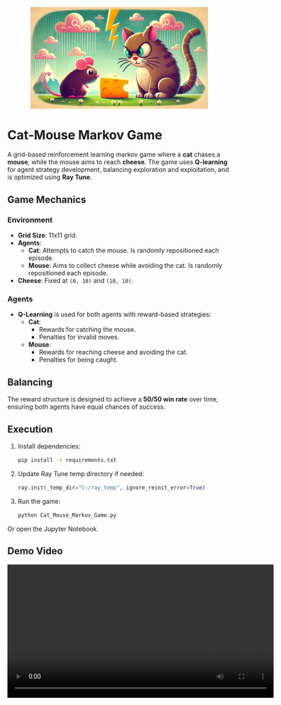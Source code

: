 <p align="center">
  <img src="assets/thumbnail.webp" width="400x" />
</p>

# Cat-Mouse Markov Game

A grid-based reinforcement learning markov game where a **cat** chases a **mouse**, while the mouse aims to reach **cheese**. The game uses **Q-learning** for agent strategy development, balancing exploration and exploitation, and is optimized using **Ray Tune**.

## Game Mechanics

### Environment
- **Grid Size**: 11x11 grid.
- **Agents**:
  - **Cat**: Attempts to catch the mouse. Is randomly repositioned each episode.
  - **Mouse**: Aims to collect cheese while avoiding the cat. Is randomly repositioned each episode.
- **Cheese**: Fixed at `(0, 10)` and `(10, 10)`.

### Agents
- **Q-Learning** is used for both agents with reward-based strategies:
  - **Cat**:
    - Rewards for catching the mouse.
    - Penalties for invalid moves.
  - **Mouse**:
    - Rewards for reaching cheese and avoiding the cat.
    - Penalties for being caught.

## Balancing
The reward structure is designed to achieve a **50/50 win rate** over time, ensuring both agents have equal chances of success.

## Execution
1. Install dependencies:
   ```bash
   pip install -r requirements.txt
   ```
2. Update Ray Tune temp directory if needed:
   ```python
   ray.init(_temp_dir="C:/ray_temp", ignore_reinit_error=True)
   ```
3. Run the game:
   ```bash
   python Cat_Mouse_Markov_Game.py
   ```
Or open the Jupyter Notebook.

## Demo Video

<p align="center">
    <video width="600" controls>
    <source src="https://rawcdn.githack.com/Stinktopf/AI5199-Reinforcement-Learning/refs/heads/main/Cat_Mouse_Markov_Game/assets/showcase.mp4" type="video/mp4">
  Your browser does not support the video tag.
  </video>
</p>